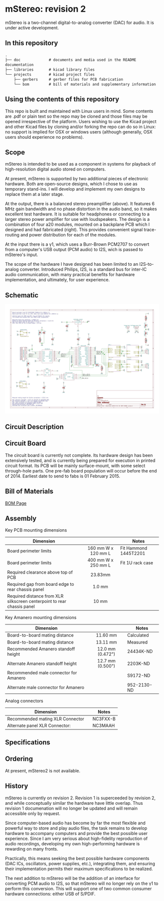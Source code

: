 mStereo: revision 2
========

mStereo is a two-channel digital-to-analog converter (DAC) for audio. It is under active development.

In this repository
--------------------
    .
    ├── doc             # documents and media used in the README documentation
    ├── libraries       # kicad library files
    └── projects        # kicad project files
        ├── gerbers     # gerber files for PCB fabrication 
        └── bom         # bill of materials and supplementary information
     
    
Using the contents of this repository
--------------------

This repo is built and maintained with Linux users in mind.  Some contents are .pdf or plain text so the repo may be cloned and those files may be opened irrespective of the platform.  Users wishing to use the Kicad project and other Kicad files by cloning and/or forking the repo can do so in Linux: no support is implied for OSX or windows users (although generally, OSX users should experience no problems).  
    
Scope
--------
mStereo is intended to be used as a component in systems for playback of high-resolution digital audio stored on computers.

At present, mStereo is supported by two additional pieces of electronic hardware. Both are open-source designs, which I chose to use as temporary stand-ins. I will develop and implement my own designs to replace them at a later stage.

At the output, there is a balanced stereo preamplifier (above). It features 6 MHz gain bandwidth and no phase distortion in the audio band, so it makes excellent test hardware. It is suitable for headphones or connecting to a larger stereo power amplifier for use with loudspeakers. The design is a combination of four a20 modules, mounted on a backplane PCB which I designed and had fabricated (right). This provides convenient signal trace-routing and power distribution for each of the modules.

At the input there is a γ1, which uses a Burr-Brown PCM2707 to convert from a computer's USB output (PCM audio) to I2S, wich is passed to mStereo's input.

The scope of the hardware I have designed has been limited to an I2S-to-analog converter. Introduced Philips, I2S, is a standard bus for inter-IC audio communication, with many practical benefits for hardware implementation, and ultimately, for user experience.

Schematic
--------



![schematic](https://github.com/mgosselin/mStereo2/blob/master/doc/mStereo2.jpg)

Circuit Description
--------

Circuit Board
--------

The circuit board is currently not complete.  Its hardware design has been extensively tested, and is currently being prepared for execution in printed circuit format.  Its PCB will be mainly surface-mount, with some select through-hole parts.  One pre-fab board population will occur before the end of 2014.  Earliest date to send to fabs is 01 February 2015.

Bill of Materials
--------

[BOM Page](https://github.com/mgosselin/mStereo2/blob/master/projects/bom/mStereo2.csv)

Assembly
--------

Key PCB mounting dimensions

| Dimension                              |                     | Notes                 |
| -------------                          |:-------------:      | -------------         |
| Board perimeter limits                 | 160 mm W x 120 mm L | Fit Hammond 1445T2201 |
| Board perimeter limits                 | 400 mm W x 250 mm L | Fit 1U rack case      |
| Required clearance above top of PCB    | 23.83mm             |                       |
| Required gap from board edge to rear chassis panel                      | 1.0 mm |   |
| Required distance from XLR silkscreen centerpoint to rear chassis panel | 10 mm  |   |

Key Amanero mounting dimensions

| Dimension                              |                     | Notes                 |
| -------------                          |:-------------:      | -------------         |
| Board-to-board mating distance         | 11.60 mm            | Calculated            |
| Board-to-board mating distance         | 13.11 mm            | Measured              |
| Recommended Amanero standoff height    | 12.0 mm (0.472")    | 24434K-ND             |
| Alternate Amanero standoff height      | 12.7 mm (0.500")    | 2203K-ND              |
| Recommended male connector for Amanero |                     | S9172-ND              |
| Alternate male connector for Amanero   |                     | 952-2130-ND           |

Analog connectors

| Dimension                              |                     | Notes                 |
| -------------                          |:-------------:      | -------------         |
| Recommended mating XLR Connector       |                     | NC3FXX-B              |
| Alternate panel XLR Connector:         |                     | NC3MAAH               |

Specifications
--------

Ordering
--------
At present, mStereo2 is not available.

History
--------

mStereo is currently on revision 2.  Revision 1 is superceeded by revision 2, and while conceptually similar the hardware have little overlap.  Thus revision 1 documenation will no longer be updated and will remain accessible only by request.  

Since computer-based audio has become by far the most flexible and powerful way to store and play audio files, the task remains to develop hardware to accompany computers and provide the best possible user experience. Since I am very serious about high-fidelity reproduction of audio recordings, developing my own high-performing hardware is rewarding on many fronts.

Practically, this means seeking the best possible hardware components (DAC ICs, oscillators, power supplies, etc.), integrating them, and ensuring their implementation permits their maximum specifications to be realized.

The next addition to mStereo will be the addition of an interface for converting PCM audio to I2S, so that mStereo will no longer rely on the γ1 to perform this conversion. This will support one of two common consumer hardware connections: either USB of S/PDIF.

